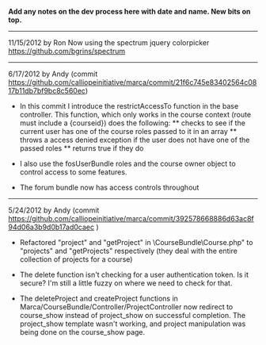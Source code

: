 **Add any notes on the dev process here with date and name.  New bits on top.**
***
11/15/2012 by Ron
Now using the spectrum jquery colorpicker
https://github.com/bgrins/spectrum

***
6/17/2012 by Andy (commit https://github.com/calliopeinitiative/marca/commit/21f6c745e83402564c0817b11db7bf9bc8c560ec)
* In this commit I introduce the restrictAccessTo function in the base controller. This function, which only works in the course context (route must include a {courseid}) does the following: 
** checks to see if the current user has one of the course roles passed to it in an array
** throws a access denied exception if the user does not have one of the passed roles
** returns true if they do

* I also use the fosUserBundle roles and the course owner object to control access to some features. 

* The forum bundle now has access controls throughout


***
5/24/2012 by Andy (commit https://github.com/calliopeinitiative/marca/commit/392578668886d63ac8f94d06a3b9d0b17ad0caec )
* Refactored "project" and "getProject" in \CourseBundle\Course.php" to "projects" and "getProjects" respectively (they deal with the entire collection of projects for a course)

* The delete function isn't checking for a user authentication token. Is it secure? I'm still a little fuzzy on where we need to check for that. 

* The deleteProject and createProject functions in Marca/CourseBundle/Controller/ProjectController now redirect to course_show instead of project_show on successful completion. The project_show template wasn't working, and project manipulation was being done on the course_show page. 